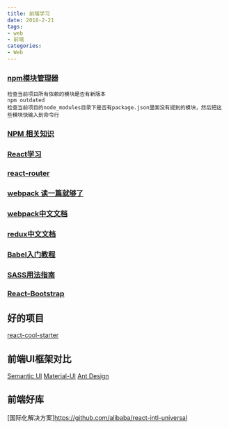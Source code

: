 ```yaml
---
title: 前端学习
date: 2018-2-21
tags:
- web
- 前端
categories:
- Web
---
```

### [npm模块管理器](http://javascript.ruanyifeng.com/nodejs/npm.html#toc14)
```
检查当前项目所有依赖的模块是否有新版本
npm outdated
检查当前项目的node_modules目录下是否有package.json里面没有提到的模块，然后把这些模块快输入到命令行
```
### [NPM 相关知识](https://github.com/wy-ei/notebook/issues/42#issuecomment-266946999)
### [React学习](http://www.css88.com/react/docs/context.html)
### [react-router](https://medium.com/@pshrmn/a-simple-react-router-v4-tutorial-7f23ff27adf)
### [webpack 读一篇就够了](https://www.jianshu.com/p/42e11515c10f)
### [webpack中文文档](https://www.webpackjs.com/concepts/)
### [redux中文文档](http://cn.redux.js.org/)
### [Babel入门教程](http://www.ruanyifeng.com/blog/2016/01/babel.html)
### [SASS用法指南](http://www.ruanyifeng.com/blog/2012/06/sass.html)
### [React-Bootstrap](http://react-bootstrap.cn/components.html)
## 好的项目
[react-cool-starter](https://github.com/wellyshen/react-cool-starter)
## 前端UI框架对比
[Semantic UI](http://www.semantic-ui.cn/)
[Material-UI](http://www.material-ui.com/#/components/list)
[Ant Design](https://ant.design/components/mention-cn/)
## 前端好库
[国际化解决方案]https://github.com/alibaba/react-intl-universal
